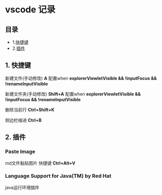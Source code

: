 # vscode 记录

## 目录

- 1.[快捷键](#1-快捷键)
- 2.[插件](#2-插件)

## 1. 快捷键

新建文件(手动修改) **A** 配置when **explorerViewletVisible && !inputFocus && !renameInputVisible**

新建文件夹(手动修改) **Shift+A** 配置when **explorerViewletVisible && !inputFocus && !renameInputVisible**

删除当前行 **Ctrl+Shift+K**

侧边栏缩进 **Ctrl+B**

## 2. 插件

### Paste  Image

md文件黏贴图片 快捷键 **Ctrl+Alt+V**

### Language Support for Java(TM) by Red Hat

java运行环境插件